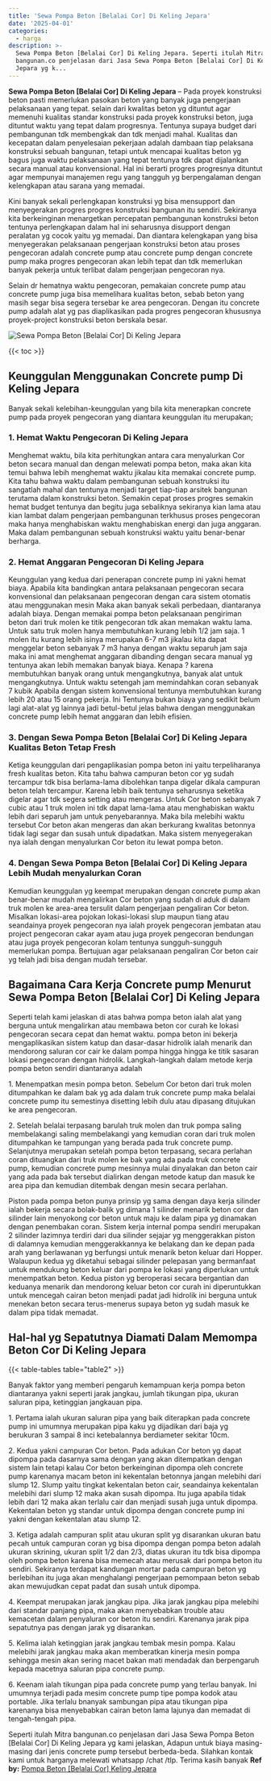 ```yaml
---
title: 'Sewa Pompa Beton [Belalai Cor] Di Keling Jepara'
date: '2025-04-01'
categories:
  - harga
description: >-
  Sewa Pompa Beton [Belalai Cor] Di Keling Jepara. Seperti itulah Mitra
  bangunan.co penjelasan dari Jasa Sewa Pompa Beton [Belalai Cor] Di Keling
  Jepara yg k...
---
```


**Sewa Pompa Beton \[Belalai Cor\] Di Keling Jepara** – Pada proyek konstruksi beton pasti memerlukan pasokan beton yang banyak juga pengerjaan pelaksanaan yang tepat. selain dari kwalitas beton yg dituntut agar memenuhi kualitas standar konstruksi pada proyek konstruksi beton, juga dituntut waktu yang tepat dalam progresnya. Tentunya supaya budget dari pembangunan tdk membengkak dan tdk menjadi mahal. Kualitas dan kecepatan dalam penyelesaian pekerjaan adalah dambaan tiap pelaksana konstruksi sebuah bangunan, tetapi untuk mencapai kualitas beton yg bagus juga waktu pelaksanaan yang tepat tentunya tdk dapat dijalankan secara manual atau konvensional. Hal ini berarti progres progresnya dituntut agar mempunyai manajemen regu yang tangguh yg berpengalaman dengan kelengkapan atau sarana yang memadai.

Kini banyak sekali perlengkapan konstruksi yg bisa mensupport dan menyegerakan progres progres konstruksi bangunan itu sendiri. Sekiranya kita berkeinginan menargetkan percepatan pembangunan konstruksi beton tentunya perlengkapan dalam hal ini seharusnya disupport dengan peralatan yg cocok yaitu yg memadai. Dan diantara kelengkapan yang bisa menyegerakan pelaksanaan pengerjaan konstruksi beton atau proses pengecoran adalah concrete pump atau concrete pump dengan concrete pump maka progres pengecoran akan lebih tepat dan tdk memerlukan banyak pekerja untuk terlibat dalam pengerjaan pengecoran nya.

Selain dr hematnya waktu pengecoran, pemakaian concrete pump atau concrete pump juga bisa memelihara kualitas beton, sebab beton yang masih segar bisa segera tersebar ke area pengecoran. Dengan itu concrete pump adalah alat yg pas diaplikasikan pada progres pengecoran khususnya proyek-project konstruksi beton berskala besar.

![Sewa Pompa Beton [Belalai Cor] Di Keling Jepara](/images/sewa-concrete-pump-01.png)

{{< toc >}}

## Keunggulan Menggunakan Concrete pump Di Keling Jepara

Banyak sekali kelebihan-keunggulan yang bila kita menerapkan concrete pump pada proyek pengecoran yang diantara keunggulan itu merupakan;

### 1\. Hemat Waktu Pengecoran Di Keling Jepara

Menghemat waktu, bila kita perhitungkan antara cara menyalurkan Cor beton secara manual dan dengan melewati pompa beton, maka akan kita temui bahwa lebih menghemat waktu jikalau kita memakai concrete pump. Kita tahu bahwa waktu dalam pembangunan sebuah konstruksi itu sangatlah mahal dan tentunya menjadi target tiap-tiap arsitek bangunan terutama dalam konstruksi beton. Semakin cepat proses progres semakin hemat budget tentunya dan begitu juga sebaliknya sekiranya kian lama atau kian lambat dalam pengerjaan pembangunan terkhusus proses pengecoran maka hanya menghabiskan waktu menghabiskan energi dan juga anggaran. Maka dalam pembangunan sebuah konstruksi waktu yaitu benar-benar berharga.

### 2\. Hemat Anggaran Pengecoran Di Keling Jepara

Keunggulan yang kedua dari penerapan concrete pump ini yakni hemat biaya. Apabila kita bandingkan antara pelaksanaan pengecoran secara konvensional dan pelaksanaan pengecoran dengan cara sistem otomatis atau menggunakan mesin Maka akan banyak sekali perbedaan, diantaranya adalah biaya. Dengan memakai pompa beton pelaksanaan pengiriman beton dari truk molen ke titik pengecoran tdk akan memakan waktu lama. Untuk satu truk molen hanya membutuhkan kurang lebih 1/2 jam saja. 1 molen itu kurang lebih isinya merupakan 6-7 m3 jikalau kita dapat menggelar beton sebanyak 7 m3 hanya dengan waktu separuh jam saja maka ini amat menghemat anggaran dibanding dengan secara manual yg tentunya akan lebih memakan banyak biaya. Kenapa ? karena membutuhkan banyak orang untuk mengangkutnya, banyak alat untuk mengangkutnya. Untuk waktu setengah jam memindahkan coran sebanyak 7 kubik Apabila dengan sistem konvensional tentunya membutuhkan kurang lebih 20 atau 15 orang pekerja. Ini Tentunya bukan biaya yang sedikit belum lagi alat-alat yg lainnya jadi betul-betul jelas bahwa dengan menggunakan concrete pump lebih hemat anggaran dan lebih efisien.

### 3\. Dengan Sewa Pompa Beton \[Belalai Cor\] Di Keling Jepara Kualitas Beton Tetap Fresh

Ketiga keunggulan dari pengaplikasian pompa beton ini yaitu terpeliharanya fresh kualitas beton. Kita tahu bahwa campuran beton cor yg sudah tercampur tdk bisa berlama-lama dibolehkan tanpa digelar dikala campuran beton telah tercampur. Karena lebih baik tentunya seharusnya seketika digelar agar tdk segera setting atau mengeras. Untuk Cor beton sebanyak 7 cubic atau 1 truk molen ini tdk dapat lama-lama atau menghabiskan waktu lebih dari separuh jam untuk penyebarannya. Maka bila melebihi waktu tersebut Cor beton akan mengeras dan akan berkurang kwalitas betonnya tidak lagi segar dan susah untuk dipadatkan. Maka sistem menyegerakan nya ialah dengan menyalurkan Cor beton itu lewat pompa beton.

### 4\. Dengan Sewa Pompa Beton \[Belalai Cor\] Di Keling Jepara Lebih Mudah menyalurkan Coran

Kemudian keunggulan yg keempat merupakan dengan concrete pump akan benar-benar mudah mengalirkan Cor beton yang sudah di aduk di dalam truk molen ke area-area tersulit dalam pengerjaan pengaliran Cor beton. Misalkan lokasi-area pojokan lokasi-lokasi slup maupun tiang atau seandainya proyek pengecoran nya ialah proyek pengecoran jembatan atau project pengecoran cakar ayam atau juga proyek pengecoran bendungan atau juga proyek pengecoran kolam tentunya sungguh-sungguh memerlukan pompa. Bertujuan agar pelaksanaan pengaliran Cor beton cair yg telah jadi bisa dengan mudah tersebar.

## Bagaimana Cara Kerja Concrete pump Menurut Sewa Pompa Beton \[Belalai Cor\] Di Keling Jepara

Seperti telah kami jelaskan di atas bahwa pompa beton ialah alat yang berguna untuk mengalirkan atau membawa beton cor curah ke lokasi pengecoran secara cepat dan hemat waktu. pompa beton ini bekerja mengaplikasikan sistem katup dan dasar-dasar hidrolik ialah menarik dan mendorong saluran cor cair ke dalam pompa hingga hingga ke titik sasaran lokasi pengecoran dengan hidrolik. Langkah-langkah dalam metode kerja pompa beton sendiri diantaranya adalah

1\. Menempatkan mesin pompa beton. Sebelum Cor beton dari truk molen ditumpahkan ke dalam bak yg ada dalam truk concrete pump maka belalai concrete pump itu semestinya disetting lebih dulu atau dipasang ditujukan ke area pengecoran.

2\. Setelah belalai terpasang barulah truk molen dan truk pompa saling membelakangi saling membelakangi yang kemudian coran dari truk molen ditumpahkan ke tampungan yang berada pada truk concrete pump. Selanjutnya merupakan setelah pompa beton terpasang, secara perlahan coran dituangkan dari truk molen ke bak yang ada pada truk concrete pump, kemudian concrete pump mesinnya mulai dinyalakan dan beton cair yang ada pada bak tersebut dialirkan dengan metode katup dan masuk ke area pipa dan kemudian ditembak dengan mesin secara perlahan.

Piston pada pompa beton punya prinsip yg sama dengan daya kerja silinder ialah bekerja secara bolak-balik yg dimana 1 silinder menarik beton cor dan silinder lain menyokong cor beton untuk maju ke dalam pipa yg dinamakan dengan penembakan coran. Sistem kerja internal pompa sendiri merupakan 2 silinder lazimnya terdiri dari dua silinder sejajar yg menggerakkan piston di dalamnya kemudian menggerakkannya ke belakang dan ke depan pada arah yang berlawanan yg berfungsi untuk menarik beton keluar dari Hopper. Walaupun kedua yg diketahui sebagai silinder pelepasan yang bermanfaat untuk mendukung beton keluar dari pompa ke lokasi yang diperlukan untuk menempatkan beton. Kedua piston yg beroperasi secara bergantian dan keduanya menarik dan mendorong keluar beton cor curah ini diperuntukkan untuk mencegah cairan beton menjadi padat jadi hidrolik ini berguna untuk menekan beton secara terus-menerus supaya beton yg sudah masuk ke dalam pipa tidak memadat.

## Hal-hal yg Sepatutnya Diamati Dalam Memompa Beton Cor Di Keling Jepara

{{< table-tables table="table2" >}}

Banyak faktor yang memberi pengaruh kemampuan kerja pompa beton diantaranya yakni seperti jarak jangkau, jumlah tikungan pipa, ukuran saluran pipa, ketinggian jangkauan pipa.

1\. Pertama ialah ukuran saluran pipa yang baik diterapkan pada concrete pump ini umumnya merupakan pipa kaku yg dijadikan dari baja yg berukuran 3 sampai 8 inci ketebalannya berdiameter sekitar 10cm.

2\. Kedua yakni campuran Cor beton. Pada adukan Cor beton yg dapat dipompa pada dasarnya sama dengan yang akan ditempatkan dengan sistem lain tetapi kalau Cor beton berkeinginan dipompa oleh concrete pump karenanya macam beton ini kekentalan betonnya jangan melebihi dari slump 12. Slump yaitu tingkat kekentalan beton cair, seandainya kekentalan melebihi dari slump 12 maka akan susah dipompa. Itu juga apabila tidak lebih dari 12 maka akan terlalu cair dan menjadi susah juga untuk dipompa. Kekentalan beton yg standar untuk dipompa dengan concrete pump ini yakni dengan kekentalan atau slump 12.

3\. Ketiga adalah campuran split atau ukuran split yg disarankan ukuran batu pecah untuk campuran coran yg bisa dipompa dengan pompa beton adalah ukuran skrining, ukuran split 1/2 dan 2/3, diatas ukuran itu tdk bisa dipompa oleh pompa beton karena bisa memecah atau merusak dari pompa beton itu sendiri. Sekiranya terdapat kandungan mortar pada campuran beton yg berlebihan itu juga akan menghalangi pengerjaan pemompaan beton sebab akan mewujudkan cepat padat dan susah untuk dipompa.

4\. Keempat merupakan jarak jangkau pipa. Jika jarak jangkau pipa melebihi dari standar panjang pipa, maka akan menyebabkan trouble atau kemacetan dalam penyaluran cor beton itu sendiri. Karenanya jarak pipa sepatutnya pas dengan jarak yg disarankan.

5\. Kelima ialah ketinggian jarak jangkau tembak mesin pompa. Kalau melebihi jarak jangkau maka akan memberatkan kinerja mesin pompa sehingga mesin akan sering macet bakan mati mendadak dan berpengaruh kepada macetnya saluran pipa concrete pump.

6\. Keenam ialah tikungan pipa pada concrete pump yang terlau banyak. Ini umumnya terjadi pada mesim concrete pump tipe pompa kodok atau portable. Jika terlalu bnanyak sambungan pipa atau tikungan pipa karenanya bisa menyebabkan cairan beton lama lajunya dan memadat di tengah-tengah pipa.

Seperti itulah Mitra bangunan.co penjelasan dari Jasa Sewa Pompa Beton \[Belalai Cor\] Di Keling Jepara yg kami jelaskan, Adapun untuk biaya masing-masing dari jenis concrete pump tersebut berbeda-beda. Silahkan kontak kami untuk harganya melewati whatsapp /chat /tlp. Terima kasih banyak
**Ref by:** [Pompa Beton [Belalai Cor] Keling Jepara](https://id.wikipedia.org/wiki/Pompa)
